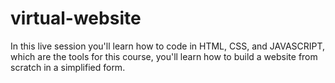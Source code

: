 # virtual-website

In this live session you'll learn how to code in HTML, CSS, and JAVASCRIPT, which are the tools for this course, you'll learn how to build a website from scratch in a simplified form.
